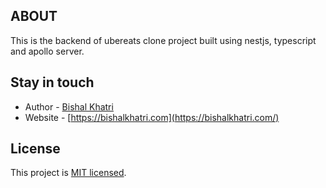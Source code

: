 ## ABOUT

This is the backend of ubereats clone project built using nestjs, typescript and apollo server.

## Stay in touch

- Author - [Bishal Khatri](mail://hello@bishalkhatri.com)
- Website - [https://bishalkhatri.com](https://bishalkhatri.com/)

## License

This project is [MIT licensed](LICENSE).

